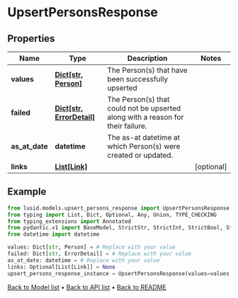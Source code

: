 # UpsertPersonsResponse

## Properties
Name | Type | Description | Notes
------------ | ------------- | ------------- | -------------
**values** | [**Dict[str, Person]**](Person.md) | The Person(s) that have been successfully upserted | 
**failed** | [**Dict[str, ErrorDetail]**](ErrorDetail.md) | The Person(s) that could not be upserted along with a reason for their failure. | 
**as_at_date** | **datetime** | The as-at datetime at which Person(s) were created or updated. | 
**links** | [**List[Link]**](Link.md) |  | [optional] 
## Example

```python
from lusid.models.upsert_persons_response import UpsertPersonsResponse
from typing import List, Dict, Optional, Any, Union, TYPE_CHECKING
from typing_extensions import Annotated
from pydantic.v1 import BaseModel, StrictStr, StrictInt, StrictBool, StrictFloat, StrictBytes, Field, validator, ValidationError, conlist, constr
from datetime import datetime

values: Dict[str, Person] = # Replace with your value
failed: Dict[str, ErrorDetail] = # Replace with your value
as_at_date: datetime = # Replace with your value
links: Optional[List[Link]] = None
upsert_persons_response_instance = UpsertPersonsResponse(values=values, failed=failed, as_at_date=as_at_date, links=links)

```

[Back to Model list](../README.md#documentation-for-models) &#8226; [Back to API list](../README.md#documentation-for-api-endpoints) &#8226; [Back to README](../README.md)

